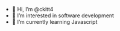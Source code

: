 - 👋 Hi, I’m @ckitt4
- 👀 I’m interested in software development 
- 🌱 I’m currently learning Javascript 
  

<!---
ckitt4/ckitt4 is a ✨ special ✨ repository because its `README.md` (this file) appears on your GitHub profile.
You can click the Preview link to take a look at your changes.
--->
